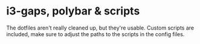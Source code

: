 # i3-gaps, polybar & scripts

The dotfiles aren't really cleaned up, but they're usable. Custom scripts are included, make sure to adjust the paths to the scripts in the config files.
